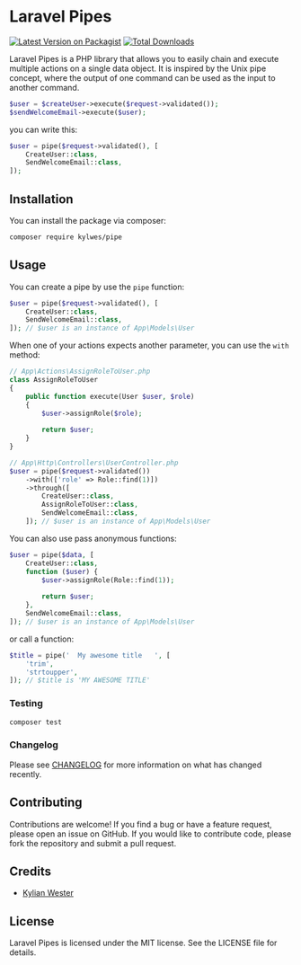 # Laravel Pipes

[![Latest Version on Packagist](https://img.shields.io/packagist/v/kylwes/laravel-pipes.svg?style=flat-square)](https://packagist.org/packages/kylwes/laravel-pipes)
[![Total Downloads](https://img.shields.io/packagist/dt/kylwes/laravel-pipes.svg?style=flat-square)](https://packagist.org/packages/kylwes/laravel-pipes)


Laravel Pipes is a PHP library that allows you to easily chain and execute multiple actions on a single data object. It is inspired by the Unix pipe concept, where the output of one command can be used as the input to another command.

```php
$user = $createUser->execute($request->validated());
$sendWelcomeEmail->execute($user);
```
you can write this:
```php
$user = pipe($request->validated(), [
    CreateUser::class,
    SendWelcomeEmail::class,
]);
```

## Installation

You can install the package via composer:

```bash
composer require kylwes/pipe
```

## Usage

You can create a pipe by use the `pipe` function:
```php
$user = pipe($request->validated(), [
    CreateUser::class,
    SendWelcomeEmail::class,
]); // $user is an instance of App\Models\User
```

When one of your actions expects another parameter, you can use the `with` method:
```php
// App\Actions\AssignRoleToUser.php
class AssignRoleToUser
{
    public function execute(User $user, $role)
    {
        $user->assignRole($role);
        
        return $user;
    }
}

// App\Http\Controllers\UserController.php
$user = pipe($request->validated())
    ->with(['role' => Role::find(1)])
    ->through([
        CreateUser::class,
        AssignRoleToUser::class,
        SendWelcomeEmail::class,
    ]); // $user is an instance of App\Models\User
```

You can also use pass anonymous functions:
```php
$user = pipe($data, [
    CreateUser::class,
    function ($user) {
        $user->assignRole(Role::find(1));
        
        return $user;
    },
    SendWelcomeEmail::class,
]); // $user is an instance of App\Models\User
```
or call a function:
```php
$title = pipe('  My awesome title   ', [
    'trim',
    'strtoupper',
]); // $title is 'MY AWESOME TITLE'
```




### Testing

``` bash
composer test
```

### Changelog
Please see [CHANGELOG](CHANGELOG.md) for more information on what has changed recently.

## Contributing
Contributions are welcome! If you find a bug or have a feature request, please open an issue on GitHub. If you would like to contribute code, please fork the repository and submit a pull request.

## Credits
- [Kylian Wester](https://github.com/kylwes)

## License
Laravel Pipes is licensed under the MIT license. See the LICENSE file for details.
